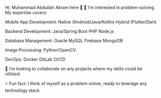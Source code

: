 Hi, Muhammad Abdullah Akram here 👋
👀 I’m interested in problem-solving. My expertise covers:

Mobile App Development:
  Native (Android/Java/Kotlin)
  Hybrid (Flutter/Dart)
  
Backend Development:
  Java/Spring Boot
  PHP
  Node.js
  
Database Management:
  Oracle
  MySQL
  Firebase
  MongoDB
  
Image Processing:
  Python/OpenCV

DevOps:
  Docker
  GitLab CI/CD
  
👯 I’m looking to collaborate on any projects where my skills could be utilized.

⚡ Fun fact: I think of myself as a problem-solver, ready to leverage any technology stack.
